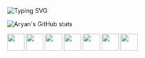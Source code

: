 ![Typing SVG](https://readme-typing-svg.herokuapp.com?font=Fira+Code&size=22&duration=4000&pause=500&color=00FF00&center=true&vCenter=true&width=500&lines=Hello+World;I'm+Aryan;Welcome+to+my+profile)

![Aryan's GitHub stats](https://github-readme-stats.vercel.app/api?username=aryantrynacode&show_icons=true&theme=radical)


<img src="https://cdn.jsdelivr.net/gh/devicons/devicon@latest/icons/mysql/mysql-original.svg" width="40" />          <img src="https://cdn.jsdelivr.net/gh/devicons/devicon/icons/python/python-original.svg" width="40"/>                    <img src="https://cdn.jsdelivr.net/gh/devicons/devicon@latest/icons/c/c-original.svg" width="40"/>          <img src="https://cdn.jsdelivr.net/gh/devicons/devicon@latest/icons/cplusplus/cplusplus-original.svg" width="40"/>          <img src="https://cdn.jsdelivr.net/gh/devicons/devicon@latest/icons/java/java-original.svg" width="40" />          <img src="https://cdn.jsdelivr.net/gh/devicons/devicon@latest/icons/scikitlearn/scikitlearn-original.svg" width="40"/>          <img src="https://cdn.jsdelivr.net/gh/devicons/devicon@latest/icons/tensorflow/tensorflow-line.svg" width="40"/>
          
          
           
                    
            
          
